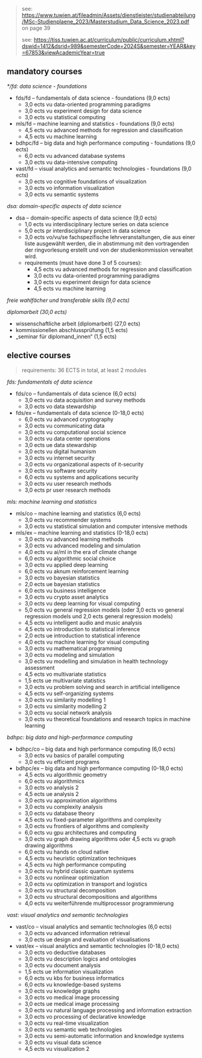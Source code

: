 > see: https://www.tuwien.at/fileadmin/Assets/dienstleister/studienabteilung/MSc-Studienplaene_2023/Masterstudium_Data_Science_2023.pdf on page 39
>
> see: https://tiss.tuwien.ac.at/curriculum/public/curriculum.xhtml?dswid=1412&dsrid=989&semesterCode=2024S&semester=YEAR&key=67853&viewAcademicYear=true

## mandatory courses

_\*/fd: data science - foundations_

- fds/fd – fundamentals of data science - foundations (9,0 ects)
     - 3,0 ects vu data-oriented programming paradigms
     - 3,0 ects vu experiment design for data science
     - 3,0 ects vu statistical computing
- mls/fd – machine learning and statistics - foundations (9,0 ects)
     - 4,5 ects vu advanced methods for regression and classification
     - 4,5 ects vu machine learning
- bdhpc/fd – big data and high performance computing - foundations (9,0 ects)
     - 6,0 ects vu advanced database systems
     - 3,0 ects vu data-intensive computing
- vast/fd – visual analytics and semantic technologies - foundations (9,0 ects)
     - 3,0 ects vo cognitive foundations of visualization
     - 3,0 ects vo information visualization
     - 3,0 ects vu semantic systems

_dsa: domain-specific aspects of data science_

- dsa – domain-specific aspects of data science (9,0 ects)
     - 1,0 ects vu interdisciplinary lecture series on data science
     - 5,0 ects pr interdisciplinary project in data science
     - 3,0 ects vo/vu/se fachspezifische lehrveranstaltungen, die aus einer liste ausgewählt werden, die in abstimmung mit den vortragenden der ringvorlesung erstellt und von der studienkommission verwaltet wird.
     - requirements (must have done 3 of 5 courses):
          - 4,5 ects vu advanced methods for regression and classification
          - 3,0 ects vu data-oriented programming paradigms
          - 3,0 ects vu experiment design for data science
          - 4,5 ects vu machine learning

_freie wahlfächer und transferable skills (9,0 ects)_

_diplomarbeit (30,0 ects)_

- wissenschaftliche arbeit (diplomarbeit) (27,0 ects)
- kommissionellen abschlussprüfung (1,5 ects)
- „seminar für diplomand_innen“ (1,5 ects)

## elective courses

> requirements: 36 ECTS in total, at least 2 modules

_fds: fundamentals of data science_

- fds/co – fundamentals of data science (6,0 ects)
     - 3,0 ects vu data acquisition and survey methods
     - 3,0 ects vo data stewardship
- fds/ex – fundamentals of data science (0-18,0 ects)
     - 6,0 ects vu advanced cryptography
     - 3,0 ects vu communicating data
     - 3,0 ects vu computational social science
     - 3,0 ects vu data center operations
     - 3,0 ects ue data stewardship
     - 3,0 ects vu digital humanism
     - 3,0 ects vu internet security
     - 3,0 ects vu organizational aspects of it-security
     - 3,0 ects vu software security
     - 6,0 ects vu systems and applications security
     - 3,0 ects vu user research methods
     - 3,0 ects pr user research methods

_mls: machine learning and statistics_

- mls/co – machine learning and statistics (6,0 ects)
     - 3,0 ects vu recommender systems
     - 3,0 ects vu statistical simulation and computer intensive methods
- mls/ex – machine learning and statistics (0-18,0 ects)
     - 3,0 ects vu advanced learning methods
     - 3,0 ects vu advanced modeling and simulation
     - 4,0 ects vu ai/ml in the era of climate change
     - 6,0 ects vu algorithmic social choice
     - 3,0 ects vu applied deep learning
     - 6,0 ects vu aknum reinforcement learning
     - 3,0 ects vo bayesian statistics
     - 2,0 ects ue bayesian statistics
     - 6,0 ects vu business intelligence
     - 3,0 ects vu crypto asset analytics
     - 3,0 ects vu deep learning for visual computing
     - 5,0 ects vu general regression models (oder 3,0 ects vo general regression models und 2,0 ects general regression models)
     - 4,5 ects vu intelligent audio and music analysis
     - 4,5 ects vo introduction to statistical inference
     - 2,0 ects ue introduction to statistical inference
     - 4,0 ects vu machine learning for visual computing
     - 3,0 ects vu mathematical programming
     - 3,0 ects vu modeling and simulation
     - 3,0 ects vu modelling and simulation in health technology assessment
     - 4,5 ects vo multivariate statistics
     - 1,5 ects ue multivariate statistics
     - 3,0 ects vu problem solving and search in artificial intelligence
     - 4,5 ects vu self-organizing systems
     - 3,0 ects vu similarity modelling 1
     - 3,0 ects vu similarity modelling 2
     - 3,0 ects vu social network analysis
     - 3,0 ects vu theoretical foundations and research topics in machine learning

_bdhpc: big data and high-performance computing_

- bdhpc/co – big data and high performance computing (6,0 ects)
     - 3,0 ects vu basics of parallel computing
     - 3,0 ects vu efficient programs
- bdhpc/ex – big data and high performance computing (0-18,0 ects)
     - 4,5 ects vu algorithmic geometry
     - 6,0 ects vu algorithmics
     - 3,0 ects vo analysis 2
     - 4,5 ects ue analysis 2
     - 3,0 ects vu approximation algorithms
     - 3,0 ects vu complexity analysis
     - 3,0 ects vu database theory
     - 4,5 ects vu fixed-parameter algorithms and complexity
     - 3,0 ects vu frontiers of algorithms and complexity
     - 6,0 ects vu gpu architectures and computing
     - 3,0 ects vu graph drawing algorithms oder 4,5 ects vu graph drawing algorithms
     - 6,0 ects vu hands on cloud native
     - 4,5 ects vu heuristic optimization techniques
     - 4,5 ects vu high performance computing
     - 3,0 ects vu hybrid classic quantum systems
     - 3,0 ects vu nonlinear optimization
     - 3,0 ects vu optimization in transport and logistics
     - 3,0 ects vu structural decomposition
     - 3,0 ects vu structural decompositions and algorithms
     - 4,0 ects vu weiterführende multiprocessor programmierung

_vast: visual analytics and semantic technologies_

- vast/co – visual analytics and semantic technologies (6,0 ects)
     - 3,0 ects vu advanced information retrieval
     - 3,0 ects ue design and evaluation of visualisations
- vast/ex – visual analytics and semantic technologies (0-18,0 ects)
     - 3,0 ects vo deductive databases
     - 3,0 ects vu description logics and ontologies
     - 3,0 ects vu document analysis
     - 1,5 ects ue information visualization
     - 6,0 ects vu kbs for business informatics
     - 6,0 ects vu knowledge-based systems
     - 3,0 ects vu knowledge graphs
     - 3,0 ects vo medical image processing
     - 3,0 ects ue medical image processing
     - 3,0 ects vu natural language processing and information extraction
     - 3,0 ects vo processing of declarative knowledge
     - 3,0 ects vu real-time visualization
     - 3,0 ects vu semantic web technologies
     - 3,0 ects vu semi-automatic information and knowledge systems
     - 3,0 ects vu visual data science
     - 4,5 ects vu visualization 2
